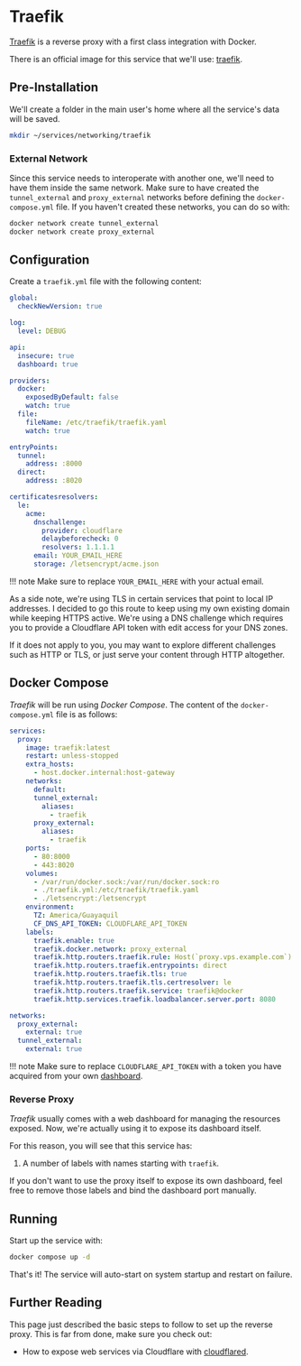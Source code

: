 # Traefik

[Traefik](https://traefik.io/traefik/) is a reverse proxy with a first class integration with Docker.

There is an official image for this service that we'll use: [traefik](https://hub.docker.com/r/_/traefik).

## Pre-Installation

We'll create a folder in the main user's home where all the service's data will be saved.

```bash
mkdir ~/services/networking/traefik
```

### External Network

Since this service needs to interoperate with another one, we'll need to have them inside the same network. Make sure to have created the `tunnel_external` and `proxy_external` networks before defining the `docker-compose.yml` file. If you haven't created these networks, you can do so with:

```bash
docker network create tunnel_external
docker network create proxy_external
```

## Configuration

Create a `traefik.yml` file with the following content:

```yaml
global:
  checkNewVersion: true

log:
  level: DEBUG

api:
  insecure: true
  dashboard: true

providers:
  docker:
    exposedByDefault: false
    watch: true
  file:
    fileName: /etc/traefik/traefik.yaml
    watch: true

entryPoints:
  tunnel:
    address: :8000
  direct:
    address: :8020

certificatesresolvers:
  le:
    acme:
      dnschallenge:
        provider: cloudflare
        delaybeforecheck: 0
        resolvers: 1.1.1.1
      email: YOUR_EMAIL_HERE
      storage: /letsencrypt/acme.json
```

!!! note
    Make sure to replace `YOUR_EMAIL_HERE` with your actual email.

As a side note, we're using TLS in certain services that point to local IP addresses. I decided to go this route to keep using my own existing domain while keeping HTTPS active. We're using a DNS challenge which requires you to provide a Cloudflare API token with edit access for your DNS zones.

If it does not apply to you, you may want to explore different challenges such as HTTP or TLS, or just serve your content through HTTP altogether.

## Docker Compose

*Traefik* will be run using *Docker Compose*. The content of the `docker-compose.yml` file is as follows:

```yaml
services:
  proxy:
    image: traefik:latest
    restart: unless-stopped
    extra_hosts:
      - host.docker.internal:host-gateway
    networks:
      default:
      tunnel_external:
        aliases:
          - traefik
      proxy_external:
        aliases:
          - traefik
    ports:
      - 80:8000
      - 443:8020
    volumes:
      - /var/run/docker.sock:/var/run/docker.sock:ro
      - ./traefik.yml:/etc/traefik/traefik.yaml
      - ./letsencrypt:/letsencrypt
    environment:
      TZ: America/Guayaquil
      CF_DNS_API_TOKEN: CLOUDFLARE_API_TOKEN
    labels:
      traefik.enable: true
      traefik.docker.network: proxy_external
      traefik.http.routers.traefik.rule: Host(`proxy.vps.example.com`)
      traefik.http.routers.traefik.entrypoints: direct
      traefik.http.routers.traefik.tls: true
      traefik.http.routers.traefik.tls.certresolver: le
      traefik.http.routers.traefik.service: traefik@docker
      traefik.http.services.traefik.loadbalancer.server.port: 8080

networks:
  proxy_external:
    external: true
  tunnel_external:
    external: true
```

!!! note
    Make sure to replace `CLOUDFLARE_API_TOKEN` with a token you have acquired from your own [dashboard](https://dash.cloudflare.com/).

### Reverse Proxy

*Traefik* usually comes with a web dashboard for managing the resources exposed. Now, we're actually using it to expose its dashboard itself.

For this reason, you will see that this service has:

1. A number of labels with names starting with `traefik`.

If you don't want to use the proxy itself to expose its own dashboard, feel free to remove those labels and bind the dashboard port manually.

## Running

Start up the service with:

```bash
docker compose up -d
```

That's it! The service will auto-start on system startup and restart on failure.

## Further Reading

This page just described the basic steps to follow to set up the reverse proxy. This is far from done, make sure you check out:

* How to expose web services via Cloudflare with [cloudflared](./cloudflared.md).

